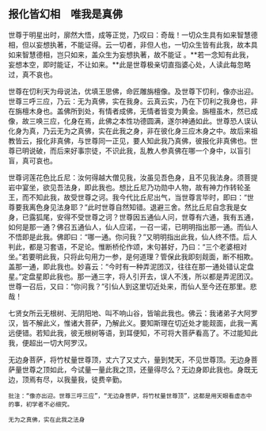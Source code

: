 ## 报化皆幻相　唯我是真佛

世尊于明星出时，廓然大悟，成等正觉，乃叹曰：奇哉！一切众生具有如来智慧德相，但以妄想执著，不能证得。云一切者，非但人也，一切众生皆有此我，故本具如来智慧德相，岂只如来，盖众生为妄想执著，故不能证 。**若一念知有此我，妄想本空，即时能证，不让如来。**此是世尊极亲切直指婆心处，人读此每忽略过，真不哀也。

世尊在忉利天为母说法，优填王思佛，命匠雕旃檀像。及世尊下忉利，像亦出迎。世尊三呼三应，乃云：无为真佛，实在我身。云真云实，乃在下忉利之我身也，非在旃檀木身也。盖佛所到处，有情者成佛，无情者皆变为黄金。旃檀虽木，然已成像，故三唤三应，化身在焉，此佛之本性功德圆满，遂尔神通如此。世尊恐人误认化身为真，乃云无为之真佛，实在此我之身，非在彼化身三应木身之中。故后来祖教皆云，报化非真佛，与世尊同一正见，要人知此我乃真佛，彼报化非真佛也。世尊已明说破，而后来好事宗徒，不识此我，乱教人参真佛在哪一个身中，以盲引盲，真可哀也。

世尊诃莲花色比丘尼：汝何得越大僧见我，汝虽见吾色身，且不见我法身。须菩提岩中宴坐，欲见吾法身，即此我也。想比丘尼乃功勋中人物，故有神力作转轮圣王，而不知此我，故受世尊之诃。我今代比丘尼出气，当世尊言毕时，即曰：“世尊要我离色身见法身耶？”此时世尊自然知错。退避三舍。然比丘尼自念我是女身，已露狐尾，安得不受世尊之诃？世尊因五通仙人问，世尊有六通，我有五通，如何是那一通？佛召五通仙人，仙人应诺，一召一诺，已明明指出那一通。而仙人不悟即是此我。佛即曰：“哪一通。你问我？”又明明指出此我，仙人终不悟。后人判此，都是习套语，不足论。惟断桥伦作颂，末句甚好，乃曰：“三个老婆相对坐。”若要明此我，只将此句用力一参，是何道理？管保此我即刻觌面，断不相欺。盖那一通，即此我也。妙喜云：“今时有一种弄泥团汉，往往在那一通处错认定盘星。”定盘星即此我也。那一通三字，将人引开去，误人不浅，所以都是弄泥团汉。世尊一召后，又曰：“你问我？”引仙人到这里切近处来，而仙人至今还在那里。悲哉！

七贤女所云无根树、无阴阳地、叫不响山谷，皆喻此我也。佛云：我诸弟子大阿罗汉，皆不解此义，惟诸大菩萨，乃解此义。要知斯理在切近处才能觌面，此我一离远便错。若知此我，彼无根树等语，到耳便知，不可将大菩萨看高了。不过能知此我，便超出一切大阿罗汉。

无边身菩萨，将竹杖量世尊顶，丈六了又丈六，量到梵天，不见世尊顶。无边身菩萨量世尊之顶如此，今试量一量此我之顶，还量得尽么？无边身即此我也。身既无边，顶焉有尽，以我量我，徒费辛勤。

```xu
批注：“像亦出迎。世尊三呼三应”，“无边身菩萨，将竹杖量世尊顶”，这都是用天眼看虚态中的事，初学者不必细究。
```

```yang
无为之真佛，实在此我之法身
```

